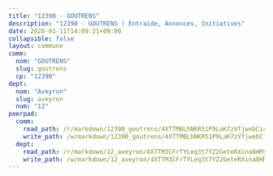 ```yaml
---
title: "12390 - GOUTRENS"
description: "12390 - GOUTRENS | Entraide, Annonces, Initiatives"
date: 2020-01-11T14:09:21+09:00
collapsible: false
layout: commune
comm:
  nom: "GOUTRENS"
  slug: goutrens
  cp: "12390"
dept:
  nom: "Aveyron"
  slug: aveyron
  num: "12"
peerpad:
  comm:
    read_path: /r/markdown/12390_goutrens/4XTTMBLhNKR51P9LaK7zVfjwebCicnc3woc2P9AAqTm52keVv
    write_path: /w/markdown/12390_goutrens/4XTTMBLhNKR51P9LaK7zVfjwebCicnc3woc2P9AAqTm52keVv-K3TgUFgzjsdgaySYEFodVUCyZbP8aiMK1GrtpZoZX8fbFfrKUASArZCJ1KYyiY2rwZCEtos9ngnA6RyugbRnHSAFQqVBPMrVs2uV1zp7Vv3ejvww4kJDzdpTT6Dn7NF3YARyVVeQ
  dept:
    read_path: /r/markdown/12_aveyron/4XTTM3CFrTYLeq3t7YZ2GeteRXina8HMy585xLdATaEm28gJq
    write_path: /w/markdown/12_aveyron/4XTTM3CFrTYLeq3t7YZ2GeteRXina8HMy585xLdATaEm28gJq-K3TgUfu3tdsvnJNzfCjLcQBm4uQ83gag77qnaAo9pjUvbpQyfAVAxJdyULKffeJFVcGHHVraYZNVQhiGBeBUKBFLy2Vr8dapgU6tQCmoJQ6dgnoqRGmK9bSxqhW9VArfxRuTPcgV
---
```


